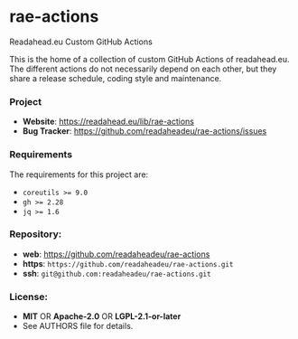 rae-actions
===========

Readahead.eu Custom GitHub Actions

This is the home of a collection of custom GitHub Actions of readahead.eu. The
different actions do not necessarily depend on each other, but they share a
release schedule, coding style and maintenance.

### Project

 * **Website**: <https://readahead.eu/lib/rae-actions>
 * **Bug Tracker**: <https://github.com/readaheadeu/rae-actions/issues>

### Requirements

The requirements for this project are:

 * `coreutils >= 9.0`
 * `gh >= 2.28`
 * `jq >= 1.6`

### Repository:

 - **web**:   <https://github.com/readaheadeu/rae-actions>
 - **https**: `https://github.com/readaheadeu/rae-actions.git`
 - **ssh**:   `git@github.com:readaheadeu/rae-actions.git`

### License:

 - **MIT** OR **Apache-2.0** OR **LGPL-2.1-or-later**
 - See AUTHORS file for details.
